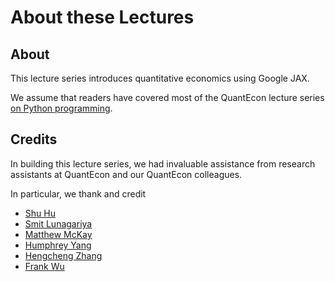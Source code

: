 
# About these Lectures

## About

This lecture series introduces quantitative economics using Google JAX.

We assume that readers have covered most of the QuantEcon lecture
series [on Python programming](https://python-programming.quantecon.org/intro.html).  


## Credits

In building this lecture series, we had invaluable assistance from research
assistants at QuantEcon and our QuantEcon colleagues.

In particular, we thank and credit 

- [Shu Hu](https://github.com/shlff)
- [Smit Lunagariya](https://github.com/Smit-create)
- [Matthew McKay](https://github.com/mmcky)
- [Humphrey Yang](https://github.com/HumphreyYang)
- [Hengcheng Zhang](https://github.com/HengchengZhang)
- [Frank Wu](https://github.com/https://github.com/chappiewuzefan)

